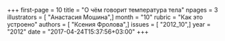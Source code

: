 +++
first-page = 10
title = "О чём говорит температура тела"
npages = 3
illustrators = [ "Анастасия Мошина",]
month = "10"
rubric = "Как это устроено"
authors = [ "Ксения Фролова",]
issues = [ "2012_10",]
year = "2012"
date = "2017-04-24T15:37:56+03:00"
+++
